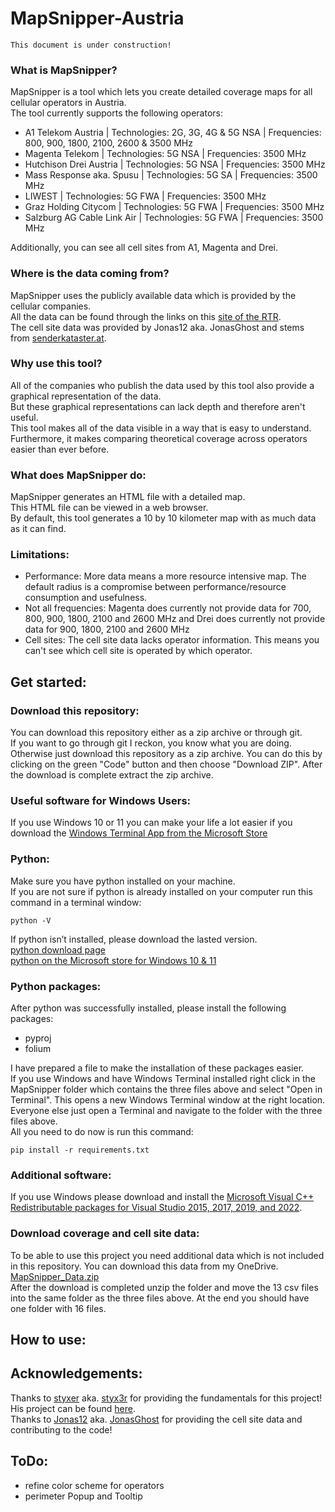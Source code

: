 # MapSnipper-Austria
```
This document is under construction!
```
### What is MapSnipper?
MapSnipper is a tool which lets you create detailed coverage maps for all cellular operators in Austria.  
The tool currently supports the following operators:
- A1 Telekom Austria | Technologies: 2G, 3G, 4G & 5G NSA | Frequencies: 800, 900, 1800, 2100, 2600 & 3500 MHz
- Magenta Telekom | Technologies: 5G NSA | Frequencies: 3500 MHz
- Hutchison Drei Austria | Technologies: 5G NSA | Frequencies: 3500 MHz
- Mass Response aka. Spusu | Technologies: 5G SA | Frequencies: 3500 MHz
- LIWEST | Technologies: 5G FWA | Frequencies: 3500 MHz
- Graz Holding Citycom | Technologies: 5G FWA | Frequencies: 3500 MHz
- Salzburg AG Cable Link Air | Technologies: 5G FWA | Frequencies: 3500 MHz  

Additionally, you can see all cell sites from A1, Magenta and Drei.

### Where is the data coming from?
MapSnipper uses the publicly available data which is provided by the cellular companies.  
All the data can be found through the links on this [site of the RTR](https://www.rtr.at/TKP/was_wir_tun/telekommunikation/spectrum/bands/3400-3800MHz/Spectrum3400MHz.de.html).  
The cell site data was provided by Jonas12 aka. JonasGhost and stems from [senderkataster.at](senderkataster.at).

### Why use this tool?
All of the companies who publish the data used by this tool also provide a graphical representation of the data.  
But these graphical representations can lack depth and therefore aren't useful.    
This tool makes all of the data visible in a way that is easy to understand.  
Furthermore, it makes comparing theoretical coverage across operators easier than ever before.

### What does MapSnipper do:
MapSnipper generates an HTML file with a detailed map.  
This HTML file can be viewed in a web browser.  
By default, this tool generates a 10 by 10 kilometer map with as much data as it can find.

### Limitations:
- Performance: More data means a more resource intensive map. The default radius is a compromise between performance/resource consumption and usefulness.  
- Not all frequencies: Magenta does currently not provide data for 700, 800, 900, 1800, 2100 and 2600 MHz and Drei does currently not provide data for 900, 1800, 2100 and 2600 MHz
- Cell sites: The cell site data lacks operator information. This means you can't see which cell site is operated by which operator. 

## Get started:
### Download this repository:
You can download this repository either as a zip archive or through git.  
If you want to go through git I reckon, you know what you are doing.  
Otherwise just download this repository as a zip archive. You can do this by clicking on the green "Code" button and then choose "Download ZIP". After the download is complete extract the zip archive.

### Useful software for Windows Users:
If you use Windows 10 or 11 you can make your life a lot easier if you download the [Windows Terminal App from the Microsoft Store](https://www.microsoft.com/store/productId/9N0DX20HK701)
 
### Python:
Make sure you have python installed on your machine.  
If you are not sure if python is already installed on your computer run this command in a terminal window:
```
python -V
```
If python isn’t installed, please download the lasted version.  
[python download page](https://www.python.org/downloads/)  
[python on the Microsoft store for Windows 10 & 11](https://www.microsoft.com/store/productId/9PJPW5LDXLZ5)

### Python packages:   
After python was successfully installed, please install the following packages:
- pyproj
- folium  

I have prepared a file to make the installation of these packages easier.  
If you use Windows and have Windows Terminal installed right click in the MapSnipper folder which contains the three files above and select "Open in Terminal". This opens a new Windows Terminal window at the right location.  
Everyone else just open a Terminal and navigate to the folder with the three files above.  
All you need to do now is run this command:
```
pip install -r requirements.txt
```
### Additional software:
If you use Windows please download and install the [Microsoft Visual C++ Redistributable packages for Visual Studio 2015, 2017, 2019, and 2022](https://aka.ms/vs/17/release/vc_redist.x64.exe).

### Download coverage and cell site data:
To be able to use this project you need additional data which is not included in this repository. You can download this data from my OneDrive.  [MapSnipper_Data.zip](https://1drv.ms/u/s!Ajecn6-yGfx0iHryUTPootTeHdSS?e=IdwTYy)  
After the download is completed unzip the folder and move the 13 csv files into the same folder as the three files above. At the end you should have one folder with 16 files.

## How to use:


## Acknowledgements:
Thanks to [styxer](https://www.lteforum.at/user/styxer.7288/) aka. [styx3r](https://github.com/styx3r) for providing the fundamentals for this project! His project can be found [here](https://github.com/styx3r/breitbandatlas_analysis).  
Thanks to [Jonas12](https://www.lteforum.at/user/jonas12.1666/) aka. [JonasGhost](https://github.com/JonasGhost) for providing the cell site data and contributing to the code!  

## ToDo:
- refine color scheme for operators
- perimeter Popup and Tooltip
